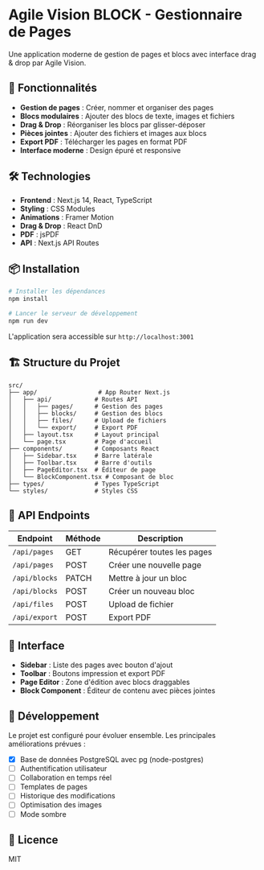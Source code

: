 # Agile Vision BLOCK - Gestionnaire de Pages

Une application moderne de gestion de pages et blocs avec interface drag & drop par Agile Vision.

## 🚀 Fonctionnalités

- **Gestion de pages** : Créer, nommer et organiser des pages
- **Blocs modulaires** : Ajouter des blocs de texte, images et fichiers
- **Drag & Drop** : Réorganiser les blocs par glisser-déposer
- **Pièces jointes** : Ajouter des fichiers et images aux blocs
- **Export PDF** : Télécharger les pages en format PDF
- **Interface moderne** : Design épuré et responsive

## 🛠️ Technologies

- **Frontend** : Next.js 14, React, TypeScript
- **Styling** : CSS Modules
- **Animations** : Framer Motion
- **Drag & Drop** : React DnD
- **PDF** : jsPDF
- **API** : Next.js API Routes

## 📦 Installation

```bash
# Installer les dépendances
npm install

# Lancer le serveur de développement
npm run dev
```

L'application sera accessible sur `http://localhost:3001`

## 🏗️ Structure du Projet

```
src/
├── app/                 # App Router Next.js
│   ├── api/            # Routes API
│   │   ├── pages/      # Gestion des pages
│   │   ├── blocks/     # Gestion des blocs
│   │   ├── files/      # Upload de fichiers
│   │   └── export/     # Export PDF
│   ├── layout.tsx      # Layout principal
│   └── page.tsx        # Page d'accueil
├── components/         # Composants React
│   ├── Sidebar.tsx     # Barre latérale
│   ├── Toolbar.tsx     # Barre d'outils
│   ├── PageEditor.tsx  # Éditeur de page
│   └── BlockComponent.tsx # Composant de bloc
├── types/              # Types TypeScript
└── styles/             # Styles CSS
```

## 🔌 API Endpoints

| Endpoint | Méthode | Description |
|----------|---------|-------------|
| `/api/pages` | GET | Récupérer toutes les pages |
| `/api/pages` | POST | Créer une nouvelle page |
| `/api/blocks` | PATCH | Mettre à jour un bloc |
| `/api/blocks` | POST | Créer un nouveau bloc |
| `/api/files` | POST | Upload de fichier |
| `/api/export` | POST | Export PDF |

## 🎨 Interface

- **Sidebar** : Liste des pages avec bouton d'ajout
- **Toolbar** : Boutons impression et export PDF
- **Page Editor** : Zone d'édition avec blocs draggables
- **Block Component** : Éditeur de contenu avec pièces jointes

## 🚧 Développement

Le projet est configuré pour évoluer ensemble. Les principales améliorations prévues :

- [x] Base de données PostgreSQL avec pg (node-postgres)
- [ ] Authentification utilisateur
- [ ] Collaboration en temps réel
- [ ] Templates de pages
- [ ] Historique des modifications
- [ ] Optimisation des images
- [ ] Mode sombre

## 📝 Licence

MIT 